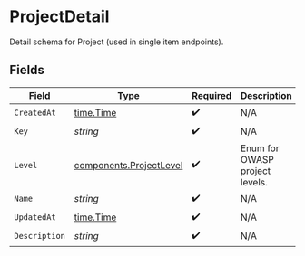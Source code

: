# ProjectDetail

Detail schema for Project (used in single item endpoints).


## Fields

| Field                                                              | Type                                                               | Required                                                           | Description                                                        |
| ------------------------------------------------------------------ | ------------------------------------------------------------------ | ------------------------------------------------------------------ | ------------------------------------------------------------------ |
| `CreatedAt`                                                        | [time.Time](https://pkg.go.dev/time#Time)                          | :heavy_check_mark:                                                 | N/A                                                                |
| `Key`                                                              | *string*                                                           | :heavy_check_mark:                                                 | N/A                                                                |
| `Level`                                                            | [components.ProjectLevel](../../models/components/projectlevel.md) | :heavy_check_mark:                                                 | Enum for OWASP project levels.                                     |
| `Name`                                                             | *string*                                                           | :heavy_check_mark:                                                 | N/A                                                                |
| `UpdatedAt`                                                        | [time.Time](https://pkg.go.dev/time#Time)                          | :heavy_check_mark:                                                 | N/A                                                                |
| `Description`                                                      | *string*                                                           | :heavy_check_mark:                                                 | N/A                                                                |